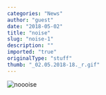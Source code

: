```yaml
---
categories: "News"
author: "guest"
date: "2018-05-02"
title: "noise"
slug: "noise-1"
description: ""
imported: "true"
originalType: "stuff"
thumb: "_02.05.2018-18._r.gif"
---
```



![noooise](_02.05.2018-18._r.gif) 

